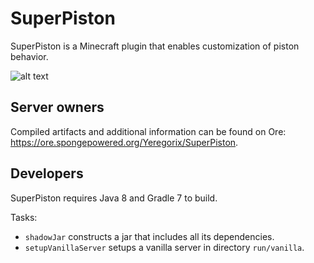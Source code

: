 # SuperPiston

SuperPiston is a Minecraft plugin that enables customization of piston behavior.

![alt text](https://files.smoofyuniverse.net/images/superpiston_screenshot.png)

## Server owners

Compiled artifacts and additional information can be found on Ore: https://ore.spongepowered.org/Yeregorix/SuperPiston.

## Developers

SuperPiston requires Java 8 and Gradle 7 to build.

Tasks:

- `shadowJar` constructs a jar that includes all its dependencies.
- `setupVanillaServer` setups a vanilla server in directory `run/vanilla`.
